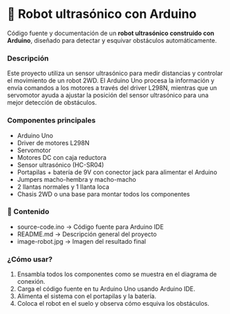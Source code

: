 # 🤖 Robot ultrasónico con Arduino 

Código fuente y documentación de un **robot ultrasónico construido con Arduino**, diseñado para detectar y esquivar obstáculos automáticamente.  

### Descripción  
Este proyecto utiliza un sensor ultrasónico para medir distancias y controlar el movimiento de un robot 2WD. El Arduino Uno procesa la información y envía comandos a los motores a través del driver L298N, mientras que un servomotor ayuda a ajustar la posición del sensor ultrasónico para una mejor detección de obstáculos.  

###  Componentes principales  
- Arduino Uno  
- Driver de motores L298N  
- Servomotor  
- Motores DC con caja reductora  
- Sensor ultrasónico (HC-SR04)  
- Portapilas + batería de 9V con conector jack para alimentar el Arduino  
- Jumpers macho-hembra y macho-macho  
- 2 llantas normales y 1 llanta loca  
- Chasis 2WD o una base para montar todos los componentes  

### 📂 Contenido
- source-code.ino → Código fuente para Arduino IDE
- README.md → Descripción general del proyecto
- image-robot.jpg → Imagen del resultado final

###  ¿Cómo usar?
1. Ensambla todos los componentes como se muestra en el diagrama de conexión.  
2. Carga el código fuente en tu Arduino Uno usando Arduino IDE.  
3. Alimenta el sistema con el portapilas y la batería.  
4. Coloca el robot en el suelo y observa cómo esquiva los obstáculos.  
